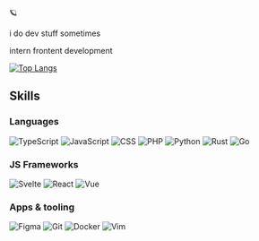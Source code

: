 🪐

i do dev stuff sometimes

intern frontent development

[![Top Langs](https://github-readme-stats.vercel.app/api/top-langs/?username=tijnjh&layout=compact&p)](https://github.com/anuraghazra/github-readme-stats)

## Skills

### Languages

![TypeScript](https://skill-chips.vercel.app/v1/TypeScript?lvl=advanced)
![JavaScript](https://skill-chips.vercel.app/v1/JavaScript?lvl=advanced)
![CSS](https://skill-chips.vercel.app/v1/CSS?lvl=advanced)
![PHP](https://skill-chips.vercel.app/v1/PHP?lvl=intermediate)
![Python](https://skill-chips.vercel.app/v1/Python?lvl=intermediate)
![Rust](https://skill-chips.vercel.app/v1/Rust?lvl=beginner)
![Go](https://skill-chips.vercel.app/v1/Go?lvl=beginner)

### JS Frameworks
![Svelte](https://skill-chips.vercel.app/v1/Svelte?lvl=advanced)
![React](https://skill-chips.vercel.app/v1/React?lvl=advanced)
![Vue](https://skill-chips.vercel.app/v1/Vue?lvl=advanced)

### Apps & tooling
![Figma](https://skill-chips.vercel.app/v1/Figma?lvl=advanced)
![Git](https://skill-chips.vercel.app/v1/Git?lvl=advanced)
![Docker](https://skill-chips.vercel.app/v1/Docker?lvl=intermediate)
![Vim](https://skill-chips.vercel.app/v1/Vim?lvl=beginner)


